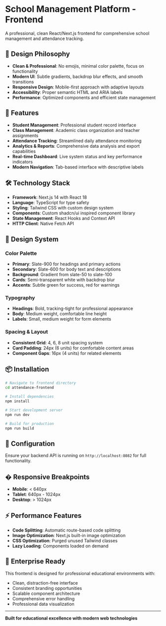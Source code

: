 # School Management Platform - Frontend

A professional, clean React/Next.js frontend for comprehensive school management and attendance tracking.

## 🎯 Design Philosophy

- **Clean & Professional**: No emojis, minimal color palette, focus on functionality
- **Modern UI**: Subtle gradients, backdrop blur effects, and smooth transitions  
- **Responsive Design**: Mobile-first approach with adaptive layouts
- **Accessibility**: Proper semantic HTML and ARIA labels
- **Performance**: Optimized components and efficient state management

## 🚀 Features

- **Student Management**: Professional student record interface
- **Class Management**: Academic class organization and teacher assignments  
- **Attendance Tracking**: Streamlined daily attendance monitoring
- **Analytics & Reports**: Comprehensive data analysis and export capabilities
- **Real-time Dashboard**: Live system status and key performance indicators
- **Modern Navigation**: Tab-based interface with descriptive labels

## 🛠 Technology Stack

- **Framework**: Next.js 14 with React 18
- **Language**: TypeScript for type safety
- **Styling**: Tailwind CSS with custom design system
- **Components**: Custom shadcn/ui inspired component library
- **State Management**: React Hooks and Context API
- **HTTP Client**: Native Fetch API

## 🎨 Design System

### Color Palette
- **Primary**: Slate-900 for headings and primary actions
- **Secondary**: Slate-600 for body text and descriptions
- **Background**: Gradient from slate-50 to slate-100
- **Cards**: Semi-transparent white with backdrop blur
- **Accents**: Subtle green for success, red for warnings

### Typography
- **Headings**: Bold, tracking-tight for professional appearance
- **Body**: Medium weight, comfortable line height
- **Labels**: Small, medium weight for form elements

### Spacing & Layout
- **Consistent Grid**: 4, 6, 8 unit spacing system
- **Card Padding**: 24px (6 units) for comfortable content areas
- **Component Gaps**: 16px (4 units) for related elements

## 📦 Installation

```bash
# Navigate to frontend directory
cd attendance-frontend

# Install dependencies
npm install

# Start development server
npm run dev

# Build for production
npm run build
```

## 🔧 Configuration

Ensure your backend API is running on `http://localhost:8082` for full functionality.

## � Responsive Breakpoints

- **Mobile**: < 640px
- **Tablet**: 640px - 1024px  
- **Desktop**: > 1024px

## ⚡ Performance Features

- **Code Splitting**: Automatic route-based code splitting
- **Image Optimization**: Next.js built-in image optimization
- **CSS Optimization**: Purged unused Tailwind classes
- **Lazy Loading**: Components loaded on demand

## 🏢 Enterprise Ready

This frontend is designed for professional educational environments with:
- Clean, distraction-free interface
- Consistent branding opportunities
- Scalable component architecture
- Comprehensive error handling
- Professional data visualization

---

**Built for educational excellence with modern web technologies**
